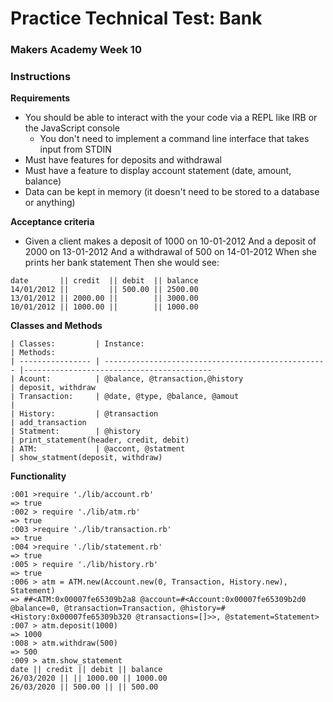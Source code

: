 # Practice Technical Test: Bank
### Makers Academy Week 10

### Instructions

**Requirements**
* You should be able to interact with the your code via a REPL like IRB or the JavaScript console
  * You don't need to implement a command line interface that takes input from STDIN
* Must have features for deposits and withdrawal
* Must have a feature to display account statement (date, amount, balance)
* Data can be kept in memory (it doesn't need to be stored to a database or anything)

**Acceptance criteria**
* Given a client makes a deposit of 1000 on 10-01-2012 And a deposit of 2000 on 13-01-2012 And a withdrawal of 500 on 14-01-2012 When she prints her bank statement Then she would see:

```
date       || credit  || debit  || balance
14/01/2012 ||         || 500.00 || 2500.00
13/01/2012 || 2000.00 ||        || 3000.00
10/01/2012 || 1000.00 ||        || 1000.00

```

**Classes and Methods**

```
| Classes:         | Instance:                                          | Methods:
| ---------------- | -------------------------------------------------- |------------------------------------------  
| Acount:          | @balance, @transaction,@history                    | deposit, withdraw                                       
| Transaction:     | @date, @type, @balance, @amout                     |
| History:         | @transaction                                       | add_transaction
| Statment:        | @history                                           | print_statement(header, credit, debit)
| ATM:             | @accont, @statment                                 | show_statment(deposit, withdraw)
```

**Functionality**

```
:001 >require './lib/account.rb'
=> true
:002 > require './lib/atm.rb'
=> true
:003 >require './lib/transaction.rb'
=> true
:004 >require './lib/statement.rb'
=> true
:005 > require './lib/history.rb'
=> true
:006 > atm = ATM.new(Account.new(0, Transaction, History.new), Statement)
=> ##<ATM:0x00007fe65309b2a8 @account=#<Account:0x00007fe65309b2d0 @balance=0, @transaction=Transaction, @history=#<History:0x00007fe65309b320 @transactions=[]>>, @statement=Statement> 
:007 > atm.deposit(1000)
=> 1000
:008 > atm.withdraw(500)
=> 500
:009 > atm.show_statement
date || credit || debit || balance
26/03/2020 || || 1000.00 || 1000.00
26/03/2020 || 500.00 || || 500.00
```